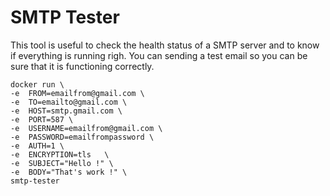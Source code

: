 # SMTP Tester

This tool is useful to check the health status of a SMTP server and to know if everything is running righ.
You can sending a test email so you can be sure that it is functioning correctly.

```
docker run \
-e  FROM=emailfrom@gmail.com \
-e  TO=emailto@gmail.com \
-e  HOST=smtp.gmail.com \
-e  PORT=587 \
-e  USERNAME=emailfrom@gmail.com \
-e  PASSWORD=emailfrompassword \
-e  AUTH=1 \
-e  ENCRYPTION=tls   \
-e  SUBJECT="Hello !" \
-e  BODY="That's work !" \
smtp-tester
```
